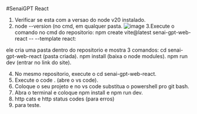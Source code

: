 #SenaiGPT React

1. Verificar se esta com a versao do node v20 instalado.
2. node --version (no cmd, em qualquer pasta.
   ![image](https://github.com/user-attachments/assets/c3244bf6-8e82-46f7-87d1-9bf8c0e0f719)
3.Execute o comando no cmd do repositorio: npm create vite@latest senai-gpt-web-react -- --template react:

ele cria uma pasta dentro do repositorio e mostra 3 comandos: cd senai-gpt-web-react (pasta criada).
npm install (baixa o node modules).
npm run dev (entrar no link do site).

4. No mesmo repositorio, execute o cd senai-gpt-web-react.
5. Execute o code . (abre o vs code).
6. Coloque o seu projeto e no vs code substitua o powershell pro git bash.
7. Abra o terminal e coloque npm install e npm run dev.
8. http cats e http status codes (para erros)
9. para teste.
